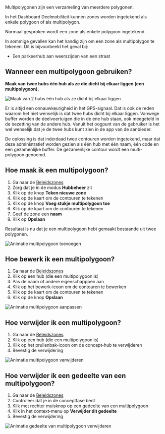 Multipolygonen zijn een verzameling van meerdere polygonen.

In het Dashboard Deelmobiliteit kunnen zones worden ingetekend als enkele polygoon of als multipolygon.

Normaal gesproken wordt een zone als enkele polygoon ingetekend.

In sommige gevallen kan het handig zijn om een zone als multipolygon te tekenen. Dit is bijvoorbeeld het geval bij:

- Een parkeerhub aan weerszijden van een straat

## Wanneer een multipolygoon gebruiken?

**Maak van twee hubs één hub als ze die dicht bij elkaar liggen (een multipolygoon).**

![Maak van 2 hubs één hub als ze dicht bij elkaar liggen](https://files.dashboarddeelmobiliteit.nl/docs/Beleidszones/multipolygonen/maak-van-2-hubs-een-multipolygoon-als-ze-dichtbij-elkaar-liggen.png)

Er is altijd een onnauwkeurigheid in het GPS-signaal. Dat is ook de reden waarom het niet wenselijk is dat twee hubs dicht bij elkaar liggen. Vanwege buffer worden de deelvoertuigen die in de ene hub staan, ook meegeteld in de bezetting van de andere hub. Vanuit het oogpunt van de gebruiker is het wel wenselijk dat je de twee hubs kunt zien in de app van de aanbieder.

De oplossing is dat inderdaad twee contouren worden
ingetekend, maar dat deze administratief worden gezien als één hub met één naam, één code en een gezamenlijke buffer. De gezamenlijke contour wordt een multi-polygoon genoemd.

## Hoe maak ik een multipolygoon?

1. Ga naar de [Beleidszones](/map/zones)
2. Zorg dat je in de modus **Hubbeheer** zit
3. Klik op de knop **Teken nieuwe zone**
4. Klik op de kaart om de contouren te tekenen
5. Klik op de knop **Voeg stukje multipolygoon toe**
6. Klik op de kaart om de contouren te tekenen
7. Geef de zone een **naam**
8. Klik op **Opslaan**

Resultaat is nu dat je een multipolygoon hebt gemaakt bestaande uit twee polygonen.

![Animatie multipolygoon toevoegen](https://files.dashboarddeelmobiliteit.nl/docs/Beleidszones/multipolygonen/ani-multipolygoon-toevoegen.gif)

## Hoe bewerk ik een multipolygoon?

1. Ga naar de [Beleidszones](/map/zones)
2. Klik op een hub (die een multipolygoon is)
3. Pas de naam of andere eigenschapppen aan
4. Klik op het bewerk-icoon om de contouren te bewerken
5. Klik op de kaart om de contouren te tekenen
6. Klik op de knop **Opslaan**

![Animatie multipolygoon aanpassen](https://files.dashboarddeelmobiliteit.nl/docs/Beleidszones/multipolygonen/ani-multipolygoon-aanpassen.gif)

## Hoe verwijder ik een multipolygoon?

1. Ga naar de [Beleidszones](/map/zones)
2. Klik op een hub (die een multipolygoon is)
3. Klik op het prullenbak-icoon om de concept-hub te verwijderen
4. Bevestig de verwijdering

![Animatie multipolygoon verwijderen](https://files.dashboarddeelmobiliteit.nl/docs/Beleidszones/multipolygonen/ani-multipolygoon-verwijderen.gif)

## Hoe verwijder ik een gedeelte van een multipolygoon?

1. Ga naar de [Beleidszones](/map/zones)
2. Controleer dat je in de conceptfase bent
3. Klik met rechter muisknop op een gedeelte van een multipolygoon
3. Klik in het context-menu op **Verwijder dit gedeelte**
4. Bevestig de verwijdering

![Animatie gedeelte van multipolygoon verwijderen](https://files.dashboarddeelmobiliteit.nl/docs/Beleidszones/multipolygonen/ani-multipolygoon-gedeelte-verwijderen.gif)

